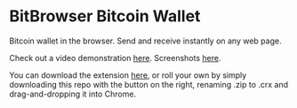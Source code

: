 BitBrowser Bitcoin Wallet
=============

Bitcoin wallet in the browser. Send and receive instantly on any web page.

Check out a video demonstration <a href="http://www.youtube.com/watch?v=DfoyuBTudDs">here</a>. Screenshots <a href="http://imgur.com/a/rMvdO">here</a>.

You can download the extension <a href="https://chrome.google.com/webstore/detail/bitcoin-wallet/mjjfjonhlkajifgkcmmgadaimemcihcj">here</a>, or roll your own by simply downloading this repo with the button on the right, renaming .zip to .crx and drag-and-dropping it into Chrome.
